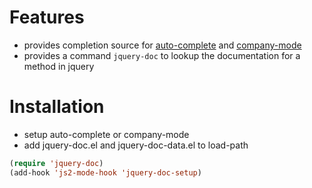 Features
========

* provides completion source for
  [auto-complete](http://auto-complete.org) and [company-mode](http://company-mode.github.io/)
* provides a command `jquery-doc` to lookup the documentation for a
  method in jquery

Installation
============

* setup auto-complete or company-mode
* add jquery-doc.el and jquery-doc-data.el to load-path

```cl
(require 'jquery-doc)
(add-hook 'js2-mode-hook 'jquery-doc-setup)
```
